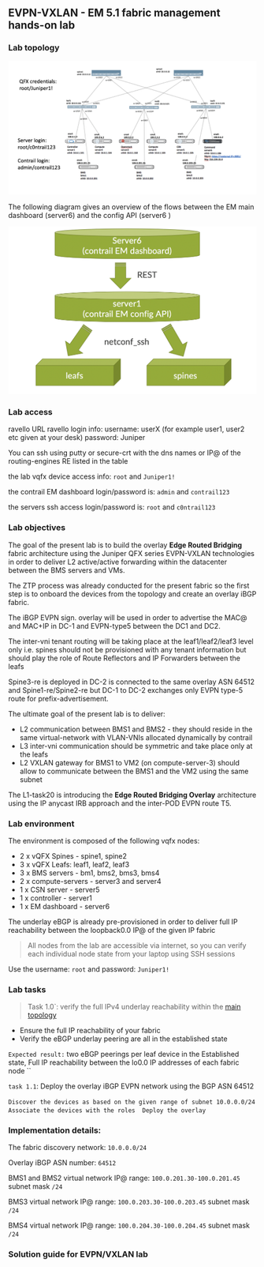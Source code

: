 ## EVPN-VXLAN - EM 5.1 fabric management hands-on lab


### Lab topology
![Lab topology-1](topologies/em_lab_main_topo.png)

The following diagram gives an overview of the flows between the EM main dashboard (server6) and the config API (server6 )

![Lab topology-1](topologies/em_lab_baseline_flow.png)
### Lab access ###

ravello URL
ravello login info:
username: userX (for example user1, user2 etc given at your desk)
password: Juniper


You can ssh using putty or secure-crt with the dns names or IP@ of the routing-engines RE listed in the table

the lab vqfx device access info: 
`root` and `Juniper1!`

the contrail EM dashboard login/password is:
`admin` and `contrail123`

the servers ssh access login/password is:
`root` and `c0ntrail123`

### Lab objectives

The goal of the present lab is to build the overlay **Edge Routed Bridging** fabric architecture using the Juniper QFX series EVPN-VXLAN technologies in order to deliver L2 active/active forwarding within the datacenter between the BMS servers and VMs. 

The ZTP process was already conducted for the present fabric so the first step is to onboard the devices from the topology and create an overlay iBGP fabric.

The iBGP EVPN sign. overlay will be used in order to advertise the MAC@ and MAC+IP in DC-1 and EVPN-type5 between the DC1 and DC2. 
 
The inter-vni tenant routing will be taking place at the leaf1/leaf2/leaf3 level only i.e. spines should not be provisioned with any tenant information but should play the role of Route Reflectors and IP Forwarders between the leafs

Spine3-re is deployed in DC-2 is connected to the same overlay ASN 64512 and  Spine1-re/Spine2-re but DC-1 to DC-2 exchanges only EVPN type-5 route for prefix-advertisement. 

The ultimate goal of the present lab is to deliver:
 - L2 communication between BMS1 and BMS2 - they should reside in the same virtual-network with VLAN-VNIs allocated dynamically by contrail
 - L3 inter-vni communication should be symmetric and take place only at the leafs 
 - L2 VXLAN gateway for BMS1 to VM2 (on compute-server-3) should allow to communicate between the BMS1 and the VM2 using the same subnet 

The L1-task20 is introducing the **Edge Routed Bridging Overlay** architecture using the IP anycast IRB approach and the inter-POD EVPN route T5. 
### Lab environment

The  environment is composed of the following vqfx nodes: 
- 2 x vQFX Spines - spine1, spine2
- 3 x vQFX Leafs: leaf1, leaf2, leaf3 
- 3 x BMS servers - bm1, bms2, bms3, bms4
- 2 x compute-servers - server3 and server4
- 1 x CSN server -  server5
- 1 x controller - server1
- 1 x EM dashboard - server6

The underlay eBGP is already pre-provisioned in order to deliver full IP reachability between the loopback0.0 IP@ of the given IP fabric 

> All nodes from the lab are accessible via internet, so you can verify each individual node state from your laptop using SSH sessions 

Use the username: `root` and password: `Juniper1!`


### Lab tasks


> Task 1.0`: verify the full IPv4 underlay reachability within the  [main topology](https://github.com/juniper-dc/techfest2019#lab-topology)


+ Ensure the full IP reachability of your fabric
+ Verify the eBGP underlay peering are all in the established state

`Expected result:` two eBGP peerings per leaf device in the Established state, 
Full IP reachability between the lo0.0 IP addresses of each fabric node
``


`task 1.1`: Deploy the overlay iBGP EVPN network using the BGP ASN 64512

``
Discover the devices as based on the given range of subnet 10.0.0.0/24 
Associate the devices with the roles 
Deploy the overlay 
``


### Implementation details: 

The fabric discovery network: `10.0.0.0/24` 

Overlay iBGP ASN number: `64512`

BMS1 and BMS2 virtual network IP@ range: `100.0.201.30-100.0.201.45` subnet mask `/24`

BMS3 virtual network IP@ range: `100.0.203.30-100.0.203.45` subnet mask `/24`

BMS4 virtual network IP@ range:  `100.0.204.30-100.0.204.45` subnet mask `/24`



### Solution guide for EVPN/VXLAN lab ####


